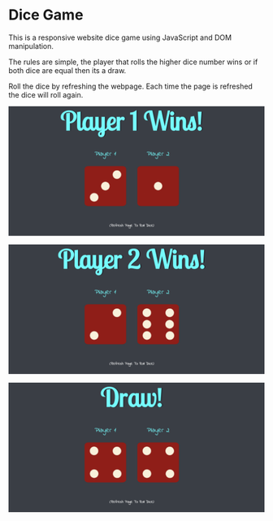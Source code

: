 <h1>Dice Game</h1>

<p>
This is a responsive website dice game using JavaScript and DOM manipulation. 
</p>

<p>
The rules are simple, the player that rolls the higher dice number wins or if both dice are equal then its a draw.
</p>

<p>
Roll the dice by refreshing the webpage. Each time the page is refreshed the dice will roll again.
</p>

<p>
<img src="images/dice-example-1.png">
</p>

<p>
<img src="images/dice-example-2.png">
</p>

<p>
<img src="images/dice-example-3.png">
</p>